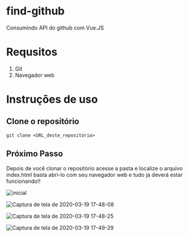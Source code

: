 # find-github
Consumindo API do github com Vue.JS

# Requsitos 
1. Git
1. Navegador web
# Instruções de uso
## Clone o repositório 
`git clone <URL_deste_repositório>`
## Próximo Passo
Depois de você clonar o repositório acesse a pasta e localize o arquivo index.html basta abri-lo com seu navegador web e tudo já deverá estar funcionando!!

![inicial](https://user-images.githubusercontent.com/43655755/77118685-32577b80-6a0b-11ea-8dd6-ced5224bb0c6.png)

![Captura de tela de 2020-03-19 17-48-08](https://user-images.githubusercontent.com/43655755/77118700-38e5f300-6a0b-11ea-8701-923f23c86cb1.png)

![Captura de tela de 2020-03-19 17-48-25](https://user-images.githubusercontent.com/43655755/77118716-4307f180-6a0b-11ea-824a-fb4756c32581.png)

![Captura de tela de 2020-03-19 17-49-29](https://user-images.githubusercontent.com/43655755/77118727-4ac79600-6a0b-11ea-80dd-471ad27a48c8.png)
